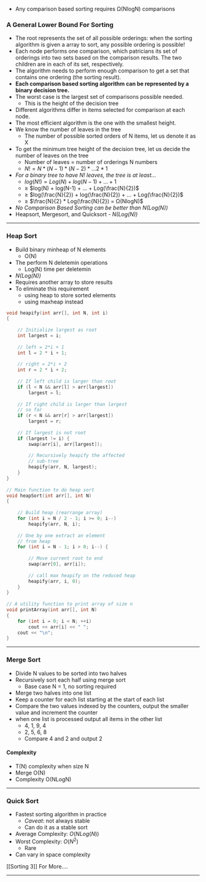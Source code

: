  - Any comparison based sorting requires Ω(NlogN) comparisons

### A General Lower Bound For Sorting 

- The root represents the set of all possible orderings: when the sorting algorithm is given a array to sort, any possible ordering is possible!
- Each node performs one comparison, which patricians its set of orderings into two sets based on the comparison results. The two children are in each of its set, respectively. 
- The algorithm needs to perform enough comparison to get a set that contains one ordering (the sorting result).
- **Each comparison based sorting algorithm can be represented by a binary decision tree.**
- The worst case is the largest set of comparisons possible needed.
	- This is the height of the decision tree
- Different algorithms differ in items selected for comparison at each node.
- The most efficient algorithm is the one with the smallest height.
- We know the number of leaves in the tree
	- The number of possible sorted orders of N items, let us denote it as X 
- To get the minimum tree height of the decision tree, let us decide the number of leaves on the tree
	- Number of leaves = number of orderings N numbers
	- $N! = N*(N-1)*(N-2)* ... 2 * 1$
- _For a binary tree to have N! leaves, the tree is at least..._
	- $log(N!) = Log(N) + log(N-1)+...+1$
	- ≥ $log(N) + log(N-1) + ... + Log(\frac{N}{2})$
	- ≥ $log(\frac{N}{2}) + log(\frac{N}{2}) + ... + Log(\frac{N}{2})$
	- ≥ $\frac{N}{2} * Log(\frac{N}{2}) = Ω(NlogN)$
- _No Comparison Based Sorting can be better than N(Log(N))_
- Heapsort, Mergesort, and Quicksort - _N(Log(N))_


****

### Heap Sort

- Build binary minheap of N elements
	- O(N)
- The perform N deletemin operations
	- Log(N) time per deletemin
- _N(Log(N))_
- Requires another array to store results
- To eliminate this requirement
	- using heap to store sorted elements
	- using maxheap instead

```cpp
void heapify(int arr[], int N, int i)
{
 
    // Initialize largest as root
    int largest = i;
 
    // left = 2*i + 1
    int l = 2 * i + 1;
 
    // right = 2*i + 2
    int r = 2 * i + 2;
 
    // If left child is larger than root
    if (l < N && arr[l] > arr[largest])
        largest = l;
 
    // If right child is larger than largest
    // so far
    if (r < N && arr[r] > arr[largest])
        largest = r;
 
    // If largest is not root
    if (largest != i) {
        swap(arr[i], arr[largest]);
 
        // Recursively heapify the affected
        // sub-tree
        heapify(arr, N, largest);
    }
}
 
// Main function to do heap sort
void heapSort(int arr[], int N)
{
 
    // Build heap (rearrange array)
    for (int i = N / 2 - 1; i >= 0; i--)
        heapify(arr, N, i);
 
    // One by one extract an element
    // from heap
    for (int i = N - 1; i > 0; i--) {
 
        // Move current root to end
        swap(arr[0], arr[i]);
 
        // call max heapify on the reduced heap
        heapify(arr, i, 0);
    }
}
 
// A utility function to print array of size n
void printArray(int arr[], int N)
{
    for (int i = 0; i < N; ++i)
        cout << arr[i] << " ";
    cout << "\n";
}
```


****

### Merge Sort

- Divide N values to be sorted into two halves
- Recursively sort each half using merge sort
	- Base case N = 1, no sorting required
- Merge two halves into one list
- Keep a counter for each list starting at the start of each list
- Compare the two values indexed by the counters, output the smaller value and increment the counter
- when one list is processed output all items in the other list
	- 4, 1, 9, 4
	- 2, 5, 6, 8
	- Compare 4 and 2 and output 2

#### Complexity

- T(N) complexity when size N
- Merge O(N)
- Complexity O(NLogN)


****

### Quick Sort

- Fastest sorting algorithm in practice
	- _Caveat_: not always stable
	- Can do it as a stable sort 
- Average Complexity: $O(NLog(N))$
- Worst Complexity: $O(N^2)$
	- Rare
- Can vary in space complexity

[[Sorting 3]] For More....

****




